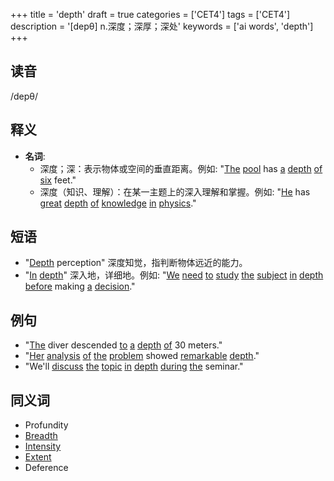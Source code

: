 +++
title = 'depth'
draft = true
categories = ['CET4']
tags = ['CET4']
description = '[depθ] n.深度；深厚；深处'
keywords = ['ai words', 'depth']
+++

## 读音
/depθ/

## 释义
- **名词**:
  - 深度；深：表示物体或空间的垂直距离。例如: "[The](/zh/post/the/) [pool](/zh/post/pool/) has [a](/zh/post/a/) [depth](/zh/post/depth/) [of](/zh/post/of/) [six](/zh/post/six/) feet."
  - 深度（知识、理解）：在某一主题上的深入理解和掌握。例如: "[He](/zh/post/he/) has [great](/zh/post/great/) [depth](/zh/post/depth/) [of](/zh/post/of/) [knowledge](/zh/post/knowledge/) [in](/zh/post/in/) [physics](/zh/post/physics/)."

## 短语
- "[Depth](/zh/post/depth/) perception" 深度知觉，指判断物体远近的能力。
- "[In](/zh/post/in/) [depth](/zh/post/depth/)" 深入地，详细地。例如: "[We](/zh/post/we/) [need](/zh/post/need/) [to](/zh/post/to/) [study](/zh/post/study/) [the](/zh/post/the/) [subject](/zh/post/subject/) [in](/zh/post/in/) [depth](/zh/post/depth/) [before](/zh/post/before/) making [a](/zh/post/a/) [decision](/zh/post/decision/)."

## 例句
- "[The](/zh/post/the/) diver descended [to](/zh/post/to/) [a](/zh/post/a/) [depth](/zh/post/depth/) [of](/zh/post/of/) 30 meters."
- "[Her](/zh/post/her/) [analysis](/zh/post/analysis/) [of](/zh/post/of/) [the](/zh/post/the/) [problem](/zh/post/problem/) showed [remarkable](/zh/post/remarkable/) [depth](/zh/post/depth/)."
- "We'll [discuss](/zh/post/discuss/) [the](/zh/post/the/) [topic](/zh/post/topic/) [in](/zh/post/in/) [depth](/zh/post/depth/) [during](/zh/post/during/) [the](/zh/post/the/) seminar."

## 同义词
- Profundity
- [Breadth](/zh/post/breadth/)
- [Intensity](/zh/post/intensity/)
- [Extent](/zh/post/extent/)
- Deference
